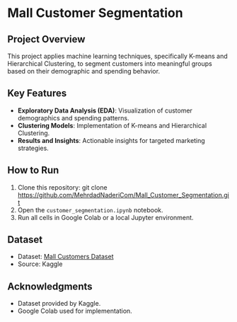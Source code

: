 # Mall Customer Segmentation

## Project Overview
This project applies machine learning techniques, specifically K-means and Hierarchical Clustering, to segment customers into meaningful groups based on their demographic and spending behavior.

## Key Features
- **Exploratory Data Analysis (EDA)**: Visualization of customer demographics and spending patterns.
- **Clustering Models**: Implementation of K-means and Hierarchical Clustering.
- **Results and Insights**: Actionable insights for targeted marketing strategies.

## How to Run
1. Clone this repository:
  git clone https://github.com/MehrdadNaderiCom/Mall_Customer_Segmentation.git
2. Open the `customer_segmentation.ipynb` notebook.
3. Run all cells in Google Colab or a local Jupyter environment.

## Dataset
- Dataset: [Mall Customers Dataset](https://www.kaggle.com/datasets/shwetabh123/mall-customers)
- Source: Kaggle

## Acknowledgments
- Dataset provided by Kaggle.
- Google Colab used for implementation.
